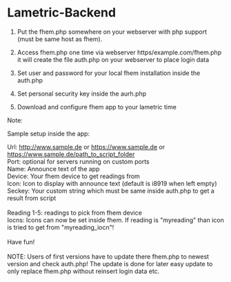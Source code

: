# Lametric-Backend

1) Put the fhem.php somewhere on your webserver with php support (must be same host as fhem).

2) Access fhem.php one time via webserver https/example.com/fhem.php
   it will create the file auth.php on your webserver to place login data

2) Set user and password for your local fhem installation inside the auth.php

3) Set personal security key inside the aurh.php

4) Download and configure fhem app to your lametric time

Note:

Sample setup inside the app:

Url:	http://www.sample.de or https://www.sample.de or https://www.sample.de/path_to_script_folder<br>
Port:	optional for servers running on custom ports<br>
Name:	Announce text of the app<br>
Device:	Your fhem device to get readings from<br>
Icon:	Icon to display with announce text (default is i8919 when left empty)<br>
Seckey:	Your custom string which must be same inside auth.php to get a result from script<br>
<br>
Reading 1-5:	readings to pick from fhem device<br>
Iocns:	Icons can now be set inside fhem. If reading is "myreading" than icon is tried to get from "myreading_iocn"!<br>
<br>
Have fun!
<br><br>
NOTE: Users of first versions have to update there fhem.php to newest version and check auth.php!
      The update is done for later easy update to only replace fhem.php without reinsert login data
      etc.
